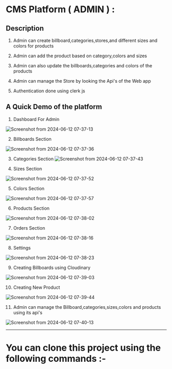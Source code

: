 # CMS Platform ( ADMIN ) :

## Description
  
  1. Admin can create billboard,categories,stores,and different sizes and colors for products
  
  2. Admin can add the product based on category,colors and sizes

  3. Admin can also update the billboards,categories and colors of the products

  4. Admin can manage the Store by looking the Api's of the Web app

  5. Authentication done using clerk js

## A Quick Demo of the platform
  1. Dashboard For Admin
     
  ![Screenshot from 2024-06-12 07-37-13](https://github.com/Sanskar-12/CMS_Platform/assets/114936864/5359614e-2ea1-4aff-9510-927e25641fec)

  2. Billboards Section
     
  ![Screenshot from 2024-06-12 07-37-36](https://github.com/Sanskar-12/CMS_Platform/assets/114936864/44a8bbd6-5bb4-403a-8384-a1c14b905c68)

  3. Categories Section
  ![Screenshot from 2024-06-12 07-37-43](https://github.com/Sanskar-12/CMS_Platform/assets/114936864/839456d6-2f68-42db-9013-4233cdc8ae6d)

  4. Sizes Section
     
  ![Screenshot from 2024-06-12 07-37-52](https://github.com/Sanskar-12/CMS_Platform/assets/114936864/c198321c-b8fb-477d-8e31-9223062555c6)

  5. Colors Section

  ![Screenshot from 2024-06-12 07-37-57](https://github.com/Sanskar-12/CMS_Platform/assets/114936864/de1f906e-e78d-415c-82a4-7b533160f7ba)

  6. Products Section
      
  ![Screenshot from 2024-06-12 07-38-02](https://github.com/Sanskar-12/CMS_Platform/assets/114936864/e04f94a6-a462-4968-973c-55146c01def5)

  7. Orders Section
      
  ![Screenshot from 2024-06-12 07-38-16](https://github.com/Sanskar-12/CMS_Platform/assets/114936864/a9138d29-f375-41ba-b509-211f99075b3f)

  8. Settings
      
  ![Screenshot from 2024-06-12 07-38-23](https://github.com/Sanskar-12/CMS_Platform/assets/114936864/9f6e70d5-3a77-49d6-952e-b83bcf40e5b3)

  9. Creating Billboards using Cloudinary
      
  ![Screenshot from 2024-06-12 07-39-03](https://github.com/Sanskar-12/CMS_Platform/assets/114936864/49664720-40a1-4420-8f52-2993cdb8ec07)

  10. Creating New Product
      
  ![Screenshot from 2024-06-12 07-39-44](https://github.com/Sanskar-12/CMS_Platform/assets/114936864/a704ded8-dd93-412b-b79c-4dacb0c2afc8)

  11. Admin can manage the Billboard,categories,sizes,colors and products using its api's
      
  ![Screenshot from 2024-06-12 07-40-13](https://github.com/Sanskar-12/CMS_Platform/assets/114936864/652ab4c9-a5d4-4457-beaf-14c3a52f6123)

---

# You can clone this project using the following commands :-
  ``` git clone 











  

     
